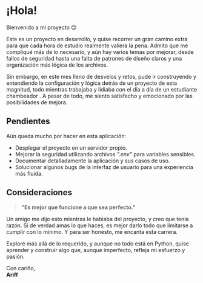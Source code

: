 

# ¡Hola!

Bienvenido a mi proyecto 😊

Este es un proyecto en desarrollo, y quise recorrer un gran camino extra para que cada hora de estudio realmente valiera la pena. Admito que me compliqué más de lo necesario, y aún hay varios temas por mejorar, desde fallos de seguridad hasta una falta de patrones de diseño claros y una organización más lógica de los archivos.

Sin embargo, en este mes lleno de desvelos y retos, pude ir construyendo y entendiendo la configuración y lógica detrás de un proyecto de esta magnitud, todo mientras trabajaba y lidiaba con el día a día de un estudiante chambeador . A pesar de todo, me siento satisfecho y emocionado por las posibilidades de mejora.

## Pendientes
Aún queda mucho por hacer en esta aplicación:
- Desplegar el proyecto en un servidor propio.
- Mejorar la seguridad utilizando archivos *".env"* para variables sensibles.
- Documentar detalladamente la aplicación y sus casos de uso.
- Solucionar algunos bugs de la interfaz de usuario para una experiencia más fluida.

## Consideraciones
> **"Es mejor que funcione a que sea perfecto."**

Un amigo me dijo esto mientras le hablaba del proyecto, y creo que tenía razón. Si de verdad amas lo que haces, es mejor darlo todo que limitarse a cumplir con lo mínimo. Y para ser honesto, me encanta esta carrera.

Exploré más allá de lo requerido, y aunque no todo está en Python, quise aprender y construir algo que, aunque imperfecto, refleja mi esfuerzo y pasión.

Con cariño,  
**Ariff**